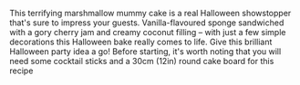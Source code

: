This terrifying marshmallow mummy cake is a real Halloween showstopper that's sure to impress your guests.
 Vanilla-flavoured sponge sandwiched with a gory cherry jam and creamy coconut filling – with just a few simple decorations this Halloween bake really comes to life. Give this brilliant Halloween party idea a go! Before starting, it's worth noting that you will need some cocktail sticks and a 30cm (12in) round cake board for this recipe